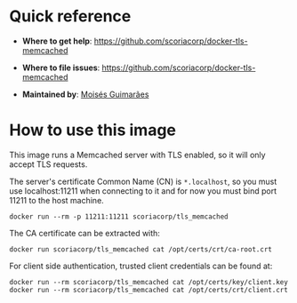 # Quick reference

 - **Where to get help**:
    https://github.com/scoriacorp/docker-tls-memcached

 - **Where to file issues**:
    https://github.com/scoriacorp/docker-tls-memcached

 - **Maintained by**:
    [Moisés Guimarães](https://github.com/moisesguimaraes)

# How to use this image

This image runs a Memcached server with TLS enabled, so it will only accept TLS requests.

The server's certificate Common Name (CN) is `*.localhost`, so you must use localhost:11211 when connecting to it and for now you must bind port 11211 to the host machine.

```
docker run --rm -p 11211:11211 scoriacorp/tls_memcached
```

The CA certificate can be extracted with:

```shell
docker run scoriacorp/tls_memcached cat /opt/certs/crt/ca-root.crt
```

For client side authentication, trusted client credentials can be found at:

```
docker run --rm scoriacorp/tls_memcached cat /opt/certs/key/client.key
docker run --rm scoriacorp/tls_memcached cat /opt/certs/crt/client.crt
```
